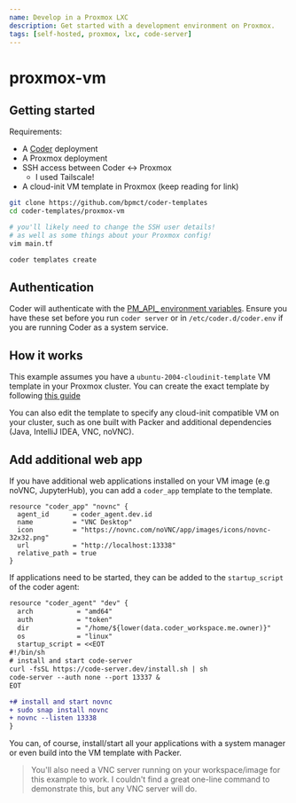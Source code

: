 ```yaml
---
name: Develop in a Proxmox LXC
description: Get started with a development environment on Proxmox.
tags: [self-hosted, proxmox, lxc, code-server]
---
```


# proxmox-vm

## Getting started

Requirements:

- A [Coder](https://github.com/coder/coder) deployment
- A Proxmox deployment
- SSH access between Coder <-> Proxmox
  - I used Tailscale!
- A cloud-init VM template in Proxmox (keep reading for link)

```sh
git clone https://github.com/bpmct/coder-templates
cd coder-templates/proxmox-vm

# you'll likely need to change the SSH user details!
# as well as some things about your Proxmox config!
vim main.tf

coder templates create
```

## Authentication

Coder will authenticate with the [PM_API_ environment variables](https://registry.terraform.io/providers/Telmate/proxmox/latest/docs#creating-the-connection-via-username-and-api-token). Ensure you have these set before you run `coder server` or in
`/etc/coder.d/coder.env` if you are running Coder as a system service.

## How it works

This example assumes you have a `ubuntu-2004-cloudinit-template` VM template in your Proxmox cluster. You can create the exact template
by following [this guide](https://austinsnerdythings.com/2021/08/30/how-to-create-a-proxmox-ubuntu-cloud-init-image/)

You can also edit the template to specify any cloud-init compatible VM on your cluster, such as one built with Packer and additional
dependencies (Java, IntelliJ IDEA, VNC, noVNC). 

## Add additional web app

If you have additional web applications installed on your VM image (e.g noVNC, JupyterHub), you can add a `coder_app` template
to the template.

```hcl
resource "coder_app" "novnc" {
  agent_id      = coder_agent.dev.id
  name          = "VNC Desktop"
  icon          = "https://novnc.com/noVNC/app/images/icons/novnc-32x32.png"
  url           = "http://localhost:13338"
  relative_path = true
}
```

If applications need to be started, they can be added to the `startup_script` of the coder agent:

```diff
resource "coder_agent" "dev" {
  arch           = "amd64"
  auth           = "token"
  dir            = "/home/${lower(data.coder_workspace.me.owner)}"
  os             = "linux"
  startup_script = <<EOT
#!/bin/sh
# install and start code-server
curl -fsSL https://code-server.dev/install.sh | sh
code-server --auth none --port 13337 &
EOT

+# install and start novnc
+ sudo snap install novnc
+ novnc --listen 13338
}
```

You can, of course, install/start all your applications with a system manager or even build
into the VM template with Packer.

> You'll also need a VNC server running on your workspace/image for this example to work.
> I couldn't find a great one-line command to demonstrate this, but any VNC server will do.
